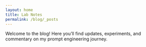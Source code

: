 ```yaml
---
layout: home
title: Lab Notes
permalink: /blog/_posts
---
```


Welcome to the blog! Here you’ll find updates, experiments, and commentary on my prompt engineering journey.
